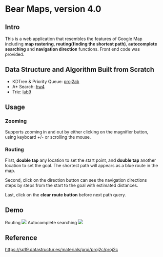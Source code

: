 # Bear Maps, version 4.0

## Intro
This is a web application that resembles the features of Google Map including **map rastering**, **routing(finding the shortest path)**, **autocomplete searching** and **navigation direction** functions. Front end code was provided.

## Data Structure and Algorithm Built from Scratch
* KDTree & Priority Queue: [proj2ab](https://github.com/davidyen-888/bearmaps/tree/master/bearmaps/proj2ab)
* A* Search: [hw4](https://github.com/davidyen-888/bearmaps/tree/master/proj2c/bearmaps/hw4)
* Trie: [lab9](https://github.com/davidyen-888/bearmaps/tree/master/proj2c/bearmaps/lab9)

## Usage
### Zooming 
Supports zooming in and out by either clicking on the magnifier button, using keyboard +/- or scrolling the mouse.

### Routing
First, **double tap** any location to set the start point, and **double tap** another location to set the goal. The shortest path will appears as a blue route in the map. 

Second, click on the direction button can see the navigation directions steps by steps from the start to the goal with estimated distances.

Last, click on the **clear route button** before next path query.

## Demo
Routing
![](https://i.imgur.com/4ILarpd.jpg)
Autocomplete searching
![](https://i.imgur.com/nV4qmQs.jpg)

## Reference
https://sp19.datastructur.es/materials/proj/proj2c/proj2c
